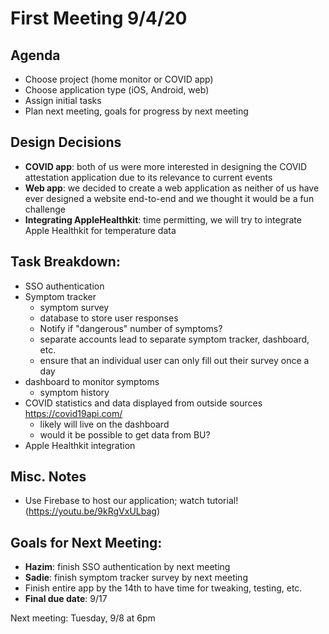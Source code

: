 # First Meeting 9/4/20

## Agenda
* Choose project (home monitor or COVID app)
* Choose application type (iOS, Android, web)
* Assign initial tasks
* Plan next meeting, goals for progress by next meeting

## Design Decisions
* **COVID app**: both of us were more interested in designing the COVID attestation application due to its  relevance to current events
* **Web app**: we decided to create a web application as neither of us have ever designed a website end-to-end and we thought it would be a fun challenge
* **Integrating AppleHealthkit**: time permitting, we will try to integrate Apple Healthkit for temperature data

## Task Breakdown: 
* SSO authentication
* Symptom tracker
    * symptom survey
    * database to store user responses
    * Notify if "dangerous" number of symptoms? 
    * separate accounts lead to separate symptom tracker, dashboard, etc.
    * ensure that an individual user can only fill out their survey once a day
* dashboard to monitor symptoms
    * symptom history
* COVID statistics and data displayed from outside sources https://covid19api.com/
    * likely will live on the dashboard
    * would it be possible to get data from BU? 
* Apple Healthkit integration

## Misc. Notes
* Use Firebase to host our application; watch tutorial! (https://youtu.be/9kRgVxULbag)

## Goals for Next Meeting: 
* **Hazim**: finish SSO authentication by next meeting
* **Sadie**: finish symptom tracker survey by next meeting
* Finish entire app by the 14th to have time for tweaking, testing, etc. 
* **Final due date**: 9/17

Next meeting: Tuesday, 9/8 at 6pm